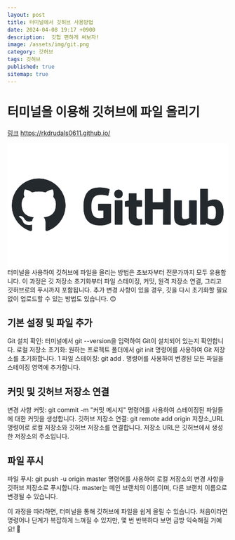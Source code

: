 ```yaml
---
layout: post
title: 터미널에서 깃허브 사용방법
date: 2024-04-08 19:17 +0900
description:  깃헙 편하게 써보자!
image: /assets/img/git.png
category: 깃허브
tags: 깃허브
published: true
sitemap: true
---
```


# 터미널을 이용해 깃허브에 파일 올리기

[링크](https://rkdrudals0611.github.io/)
<https://rkdrudals0611.github.io/>

![이미지](/assets/img/git.png)
터미널을 사용하여 깃허브에 파일을 올리는 방법은 초보자부터 전문가까지 모두 유용합니다. 이 과정은 깃 저장소 초기화부터 파일 스테이징, 커밋, 원격 저장소 연결, 그리고 깃허브로의 푸시까지 포함됩니다. 추가 변경 사항이 있을 경우, 깃을 다시 초기화할 필요 없이 업로드할 수 있는 방법도 있습니다. 😊



## 기본 설정 및 파일 추가
Git 설치 확인: 터미널에서 git --version을 입력하여 Git이 설치되어 있는지 확인합니다.
로컬 저장소 초기화: 원하는 프로젝트 폴더에서 git init 명령어를 사용하여 Git 저장소를 초기화합니다. 1
파일 스테이징: git add . 명령어를 사용하여 변경된 모든 파일을 스테이징 영역에 추가합니다.

## 커밋 및 깃허브 저장소 연결
변경 사항 커밋: git commit -m "커밋 메시지" 명령어를 사용하여 스테이징된 파일들에 대한 커밋을 생성합니다.
깃허브 저장소 연결: git remote add origin 저장소_URL 명령어로 로컬 저장소와 깃허브 저장소를 연결합니다. 저장소 URL은 깃허브에서 생성한 저장소의 주소입니다. 

## 파일 푸시
파일 푸시: git push -u origin master 명령어를 사용하여 로컬 저장소의 변경 사항을 깃허브 저장소로 푸시합니다. master는 메인 브랜치의 이름이며, 다른 브랜치 이름으로 변경될 수 있습니다.

이 과정을 따라하면, 터미널을 통해 깃허브에 파일을 쉽게 올릴 수 있습니다. 처음이라면 명령어나 단계가 복잡하게 느껴질 수 있지만, 몇 번 반복하다 보면 금방 익숙해질 거예요! 🚀




